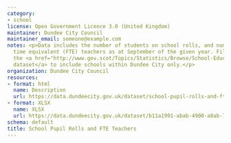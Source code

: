 ```yaml
---
category:
- school
license: Open Government Licence 3.0 (United Kingdom)
maintainer: Dundee City Council
maintainer_email: someone@example.com
notes: <p>Data includes the number of students on school rolls, and number of full
  time equivalent (FTE) teachers as at September of the given year. Filtered form
  the <a href="http://www.gov.scot/Topics/Statistics/Browse/School-Education/Datasets">national
  dataset</a> to include schools within Dundee City only.</p>
organization: Dundee City Council
resources:
- format: html
  name: Description
  url: https://data.dundeecity.gov.uk/dataset/school-pupil-rolls-and-fte-teachers
- format: XLSX
  name: XLSX
  url: https://data.dundeecity.gov.uk/dataset/b11a1991-abab-4900-a8ab-731239ada4ab/resource/b8d10c39-8dc8-4415-b795-553d11a0865e/download/total-pupils-and-teachers-sept-2017.xlsx
schema: default
title: School Pupil Rolls and FTE Teachers
---
```

